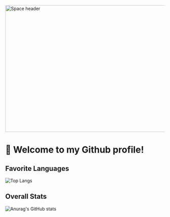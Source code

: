 <img src="https://images.unsplash.com/photo-1451187580459-43490279c0fa?ixid=MnwxMjA3fDB8MHxwaG90by1wYWdlfHx8fGVufDB8fHx8&ixlib=rb-1.2.1&auto=format&fit=crop&w=2072&q=80" alt="Space header" width="1000" height="400">

# 👋 Welcome to my Github profile!

## Favorite Languages
![Top Langs](https://github-readme-stats.vercel.app/api/top-langs/?username=Jordancautious&theme=gotham)

## Overall Stats
![Anurag's GitHub stats](https://github-readme-stats.vercel.app/api?username=JordanCautious&layout=compact&show_icons=true&theme=gotham)
